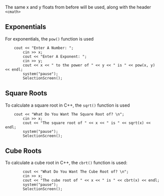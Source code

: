 The same x and y floats from before will be used, along with the header `<cmath>`

## Exponentials

For exponentials, the `pow()` function is used

```
    cout << "Enter A Number: ";
		cin >> x;
		cout << "Enter A Exponent: ";
		cin >> y;
		cout << x << " to the power of " << y << " is " << pow(x, y) << endl;
		system("pause");
		SelectionScreen();
```

## Square Roots

To calculate a square root in C++, the `sqrt()` function is used

```
    cout << "What Do You Want The Square Root of? \n";
		cin >> x;
		cout << "The square root of " << x << " is " << sqrt(x) << endl;
		system("pause");
		SelectionScreen();
```

## Cube Roots

To calculate a cube root in C++, the `cbrt()` function is used:

```
		cout << "What Do You Want The Cube Root of? \n";
		cin >> x;
		cout << "The cube root of " << x << " is " << cbrt(x) << endl;
		system("pause");
		SelectionScreen();
```
